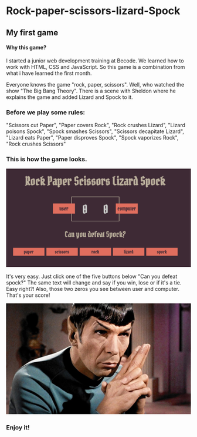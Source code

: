 # Rock-paper-scissors-lizard-Spock

## My first game 
#### Why this game?

I started  a junior web development training at Becode.
We learned how to work with HTML, CSS and JavaScript. 
So this game is a combination from what i have learned the first month.

Everyone knows the game "rock, paper, scissors". 
Well, who watched the show "The Big Bang Theory". There is a scene with Sheldon where he explains the game
and added Lizard and Spock to it. 

### Before we play some rules:
"Scissors cut Paper", "Paper covers Rock", "Rock crushes Lizard",
"Lizard poisons Spock", "Spock smashes Scissors", "Scissors decapitate Lizard",
"Lizard eats Paper", "Paper disproves Spock", "Spock vaporizes Rock", "Rock crushes Scissors"

### This is how the game looks.
![Picture game](img/game.jpg "Screenshot game")

It's very easy. Just click one of the five buttons below "Can you defeat spock?"
The same text will change and say if you win, lose or if it's a tie.
Easy right?!
Also, those two zeros you see between user and computer. That's your score! 

![Spock](img/spock.jpeg "Spock")

### Enjoy it!






